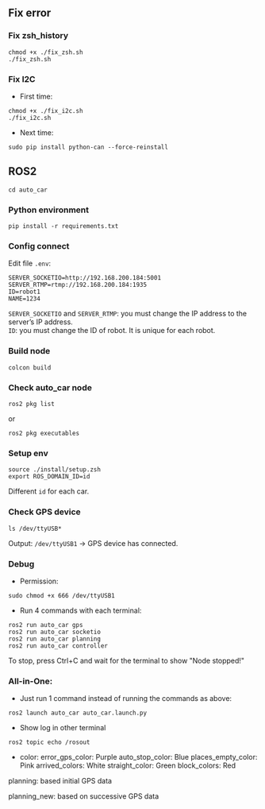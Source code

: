 ## Fix error
### Fix zsh_history

```
chmod +x ./fix_zsh.sh
./fix_zsh.sh
```
### Fix I2C
- First time:

```
chmod +x ./fix_i2c.sh 
./fix_i2c.sh
```
- Next time:

```
sudo pip install python-can --force-reinstall
```

## ROS2

```
cd auto_car
```
### Python environment

```
pip install -r requirements.txt
```

### Config connect
Edit file ```.env```:
```
SERVER_SOCKETIO=http://192.168.200.184:5001
SERVER_RTMP=rtmp://192.168.200.184:1935
ID=robot1
NAME=1234
```
```SERVER_SOCKETIO``` and ```SERVER_RTMP```: you must change the IP address to the server’s IP address.  
```ID```: you must change the ID of robot. It is unique for each robot.
### Build node

```
colcon build
```
### Check auto_car node

```
ros2 pkg list
```
or
```
ros2 pkg executables
```
### Setup env

```
source ./install/setup.zsh
export ROS_DOMAIN_ID=id
```
Different ```id``` for each car.
### Check GPS device

```
ls /dev/ttyUSB*
```
Output: ```/dev/ttyUSB1``` -> GPS device has connected. 
### Debug
- Permission:

```
sudo chmod +x 666 /dev/ttyUSB1
```
- Run 4 commands with each terminal:

```
ros2 run auto_car gps
ros2 run auto_car socketio
ros2 run auto_car planning
ros2 run auto_car controller
```
To stop, press Ctrl+C and wait for the terminal to show "Node stopped!"
### All-in-One:
- Just run 1 command instead of running the commands as above:

```
ros2 launch auto_car auto_car.launch.py
```
- Show log in other terminal

```
ros2 topic echo /rosout
```
- color:
error_gps_color: Purple
auto_stop_color: Blue
places_empty_color: Pink
arrived_colors: White
straight_color: Green
block_colors: Red

planning: based initial GPS data

planning_new: based on successive GPS data 